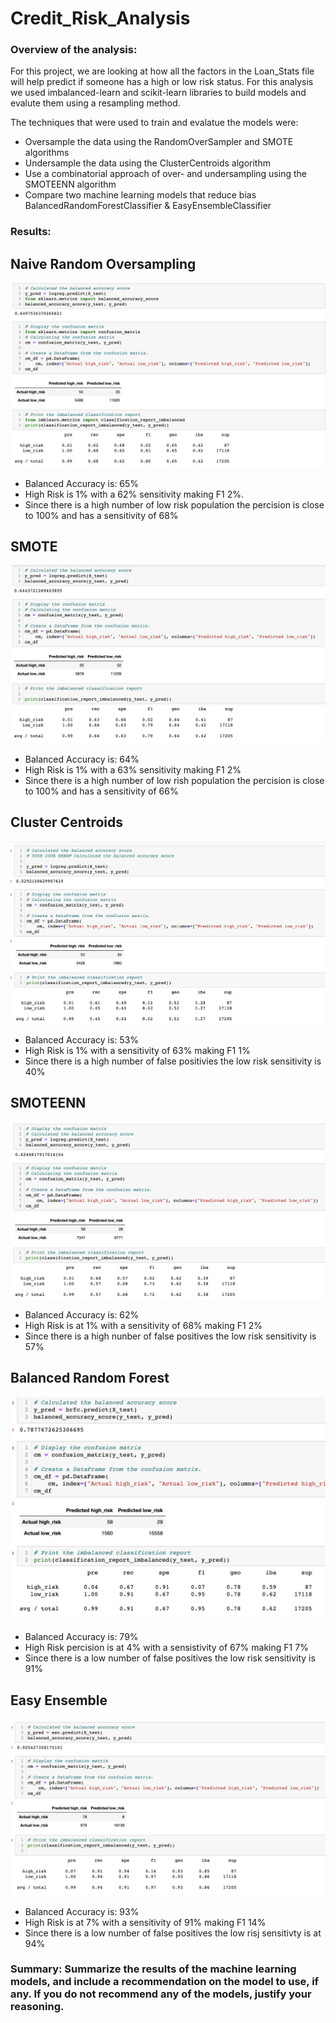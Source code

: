 # Credit_Risk_Analysis

### Overview of the analysis:

For this project, we are looking at how all the factors in the Loan_Stats file will help predict if someone has a high or low risk status. For this analysis we used imbalanced-learn and scikit-learn libraries to build models and evalute them using a resampling method. 

The techniques that were used to train and evalatue the models were:

- Oversample the data using the RandomOverSampler and SMOTE algorithms
- Undersample the data using the ClusterCentroids algorithm
- Use a combinatorial approach of over- and undersampling using the SMOTEENN algorithm
- Compare two machine learning models that reduce bias BalancedRandomForestClassifier & EasyEnsembleClassifier


### Results: 

## Naive Random Oversampling
![](https://github.com/mquimi/Credit_Risk_Analysis/blob/main/images/Naive%20Random%20Oversampling.png)

- Balanced Accuracy is: 65%
- High Risk is 1% with a 62% sensitivity making F1 2%.
-  Since there is a high number of low risk population the percision is close to 100% and has a sensitivity of 68%

## SMOTE
![](https://github.com/mquimi/Credit_Risk_Analysis/blob/main/images/SMOTE%20Oversampling.png)

- Balanced Accuracy is: 64%
- High Risk is 1% with a 63% sensitivity making F1 2%
- Since there is a high number of low rish population the percision is close to 100% and has a sensitivity of 66%

## Cluster Centroids
![](https://github.com/mquimi/Credit_Risk_Analysis/blob/main/images/ClusterCentroids.png)

- Balanced Accuracy is: 53%
- High Risk is 1% with a sensitivity of 63% making F1 1%
- Since there is a high number of false positivies the low risk sensitivity is 40%

## SMOTEENN
![](https://github.com/mquimi/Credit_Risk_Analysis/blob/main/images/SMOTEENN.png)

- Balanced Accuracy is: 62%
- High Risk is at 1% with a sensitivity of 68% making F1 2%
- Since there is a high nunber of false positives the low risk sensitivity is 57%

## Balanced Random Forest
![](https://github.com/mquimi/Credit_Risk_Analysis/blob/main/images/Balanced%20Random%20Forest%20Classifier.png)

- Balanced Accuracy is: 79%
- High Risk percision is at 4% with a sensistivity of 67% making F1 7%
- Since there is a low number of false positives the low risk sensitivity is 91%

## Easy Ensemble
![](https://github.com/mquimi/Credit_Risk_Analysis/blob/main/images/Easy%20Ensemble%20AdaBoost%20Classifier.png)

- Balanced Accuracy is: 93%
- High Risk is at 7% with a sensitivity of 91% making F1 14%
- Since there is a low number of false positives the low risj sensitivty is at 94%


### Summary: Summarize the results of the machine learning models, and include a recommendation on the model to use, if any. If you do not recommend any of the models, justify your reasoning.